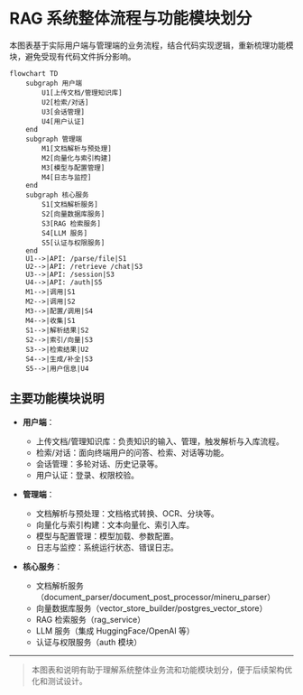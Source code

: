 # RAG 系统整体流程与功能模块划分

本图表基于实际用户端与管理端的业务流程，结合代码实现逻辑，重新梳理功能模块，避免受现有代码文件拆分影响。

```mermaid
flowchart TD
    subgraph 用户端
        U1[上传文档/管理知识库]
        U2[检索/对话]
        U3[会话管理]
        U4[用户认证]
    end
    subgraph 管理端
        M1[文档解析与预处理]
        M2[向量化与索引构建]
        M3[模型与配置管理]
        M4[日志与监控]
    end
    subgraph 核心服务
        S1[文档解析服务]
        S2[向量数据库服务]
        S3[RAG 检索服务]
        S4[LLM 服务]
        S5[认证与权限服务]
    end
    U1-->|API: /parse/file|S1
    U2-->|API: /retrieve /chat|S3
    U3-->|API: /session|S3
    U4-->|API: /auth|S5
    M1-->|调用|S1
    M2-->|调用|S2
    M3-->|配置/调用|S4
    M4-->|收集|S1
    S1-->|解析结果|S2
    S2-->|索引/向量|S3
    S3-->|检索结果|U2
    S4-->|生成/补全|S3
    S5-->|用户信息|U4
```

## 主要功能模块说明

- **用户端**：
  - 上传文档/管理知识库：负责知识的输入、管理，触发解析与入库流程。
  - 检索/对话：面向终端用户的问答、检索、对话等功能。
  - 会话管理：多轮对话、历史记录等。
  - 用户认证：登录、权限校验。

- **管理端**：
  - 文档解析与预处理：文档格式转换、OCR、分块等。
  - 向量化与索引构建：文本向量化、索引入库。
  - 模型与配置管理：模型加载、参数配置。
  - 日志与监控：系统运行状态、错误日志。

- **核心服务**：
  - 文档解析服务（document_parser/document_post_processor/mineru_parser）
  - 向量数据库服务（vector_store_builder/postgres_vector_store）
  - RAG 检索服务（rag_service）
  - LLM 服务（集成 HuggingFace/OpenAI 等）
  - 认证与权限服务（auth 模块）

---

> 本图表和说明有助于理解系统整体业务流和功能模块划分，便于后续架构优化和测试设计。